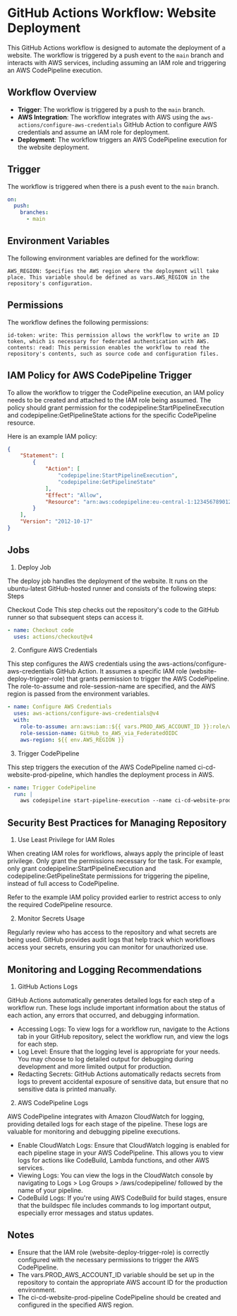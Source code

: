 # GitHub Actions Workflow: Website Deployment

This GitHub Actions workflow is designed to automate the deployment of a website. The workflow is triggered by a push event to the `main` branch and interacts with AWS services, including assuming an IAM role and triggering an AWS CodePipeline execution.

## Workflow Overview

- **Trigger**: The workflow is triggered by a push to the `main` branch.
- **AWS Integration**: The workflow integrates with AWS using the `aws-actions/configure-aws-credentials` GitHub Action to configure AWS credentials and assume an IAM role for deployment.
- **Deployment**: The workflow triggers an AWS CodePipeline execution for the website deployment.

## Trigger

The workflow is triggered when there is a push event to the `main` branch.

```yaml
on:
  push:
    branches:
      - main
```
## Environment Variables

The following environment variables are defined for the workflow:

    AWS_REGION: Specifies the AWS region where the deployment will take place. This variable should be defined as vars.AWS_REGION in the repository's configuration.

## Permissions

The workflow defines the following permissions:

    id-token: write: This permission allows the workflow to write an ID token, which is necessary for federated authentication with AWS.
    contents: read: This permission enables the workflow to read the repository's contents, such as source code and configuration files.

## IAM Policy for AWS CodePipeline Trigger

To allow the workflow to trigger the CodePipeline execution, an IAM policy needs to be created and attached to the IAM role being assumed. The policy should grant permission for the codepipeline:StartPipelineExecution and codepipeline:GetPipelineState actions for the specific CodePipeline resource.

Here is an example IAM policy:

```json
{
    "Statement": [
        {
            "Action": [
                "codepipeline:StartPipelineExecution",
                "codepipeline:GetPipelineState"
            ],
            "Effect": "Allow",
            "Resource": "arn:aws:codepipeline:eu-central-1:123456789012:ci-cd-website-prod-pipeline"
        }
    ],
    "Version": "2012-10-17"
}
```

## Jobs

1. Deploy Job

The deploy job handles the deployment of the website. It runs on the ubuntu-latest GitHub-hosted runner and consists of the following steps:
Steps

Checkout Code
This step checks out the repository's code to the GitHub runner so that subsequent steps can access it.

```yaml
- name: Checkout code
  uses: actions/checkout@v4
```

2. Configure AWS Credentials

This step configures the AWS credentials using the aws-actions/configure-aws-credentials GitHub Action. It assumes a specific IAM role (website-deploy-trigger-role) that grants permission to trigger the AWS CodePipeline. The role-to-assume and role-session-name are specified, and the AWS region is passed from the environment variables.

```yaml
- name: Configure AWS Credentials
  uses: aws-actions/configure-aws-credentials@v4
  with:
    role-to-assume: arn:aws:iam::${{ vars.PROD_AWS_ACCOUNT_ID }}:role/website-deploy-trigger-role
    role-session-name: GitHub_to_AWS_via_FederatedOIDC
    aws-region: ${{ env.AWS_REGION }}
```

3. Trigger CodePipeline

This step triggers the execution of the AWS CodePipeline named ci-cd-website-prod-pipeline, which handles the deployment process in AWS.

```yaml
- name: Trigger CodePipeline
  run: |
    aws codepipeline start-pipeline-execution --name ci-cd-website-prod-pipeline
```

## Security Best Practices for Managing Repository

1. Use Least Privilege for IAM Roles

When creating IAM roles for workflows, always apply the principle of least privilege. Only grant the permissions necessary for the task. For example, only grant codepipeline:StartPipelineExecution and codepipeline:GetPipelineState permissions for triggering the pipeline, instead of full access to CodePipeline.

Refer to the example IAM policy provided earlier to restrict access to only the required CodePipeline resource.

2. Monitor Secrets Usage

Regularly review who has access to the repository and what secrets are being used. GitHub provides audit logs that help track which workflows access your secrets, ensuring you can monitor for unauthorized use.

## Monitoring and Logging Recommendations

1. GitHub Actions Logs

GitHub Actions automatically generates detailed logs for each step of a workflow run. These logs include important information about the status of each action, any errors that occurred, and debugging information.

- Accessing Logs: To view logs for a workflow run, navigate to the Actions tab in your GitHub repository, select the workflow run, and view the logs for each step.
- Log Level: Ensure that the logging level is appropriate for your needs. You may choose to log detailed output for debugging during development  and more limited output for production.
- Redacting Secrets: GitHub Actions automatically redacts secrets from logs to prevent accidental exposure of sensitive data, but ensure that no sensitive data is printed manually.

2. AWS CodePipeline Logs

AWS CodePipeline integrates with Amazon CloudWatch for logging, providing detailed logs for each stage of the pipeline. These logs are valuable for monitoring and debugging pipeline executions.

- Enable CloudWatch Logs: Ensure that CloudWatch logging is enabled for each pipeline stage in your AWS CodePipeline. This allows you to view logs for actions like CodeBuild, Lambda functions, and other AWS services.
- Viewing Logs: You can view the logs in the CloudWatch console by navigating to Logs > Log Groups > /aws/codepipeline/ followed by the name of your pipeline.
- CodeBuild Logs: If you're using AWS CodeBuild for build stages, ensure that the buildspec file includes commands to log important output, especially error messages and status updates.

## Notes

- Ensure that the IAM role (website-deploy-trigger-role) is correctly configured with the necessary permissions to trigger the AWS CodePipeline.
- The vars.PROD_AWS_ACCOUNT_ID variable should be set up in the repository to contain the appropriate AWS account ID for the production environment.
- The ci-cd-website-prod-pipeline CodePipeline should be created and configured in the specified AWS region.
